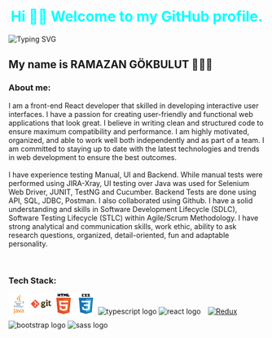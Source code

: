  <h1 align=center style="color:aqua" >Hi 👋🏻 Welcome to my GitHub profile.  </h1>
 
![Typing SVG](https://readme-typing-svg.herokuapp.com?color=%23732DA4&lines=I+am+React+Developer💻;+I+am+React+Native+Developer💻;)  

<h2>My name is  RAMAZAN GÖKBULUT 👩🏻‍💻 </h2> 

<h3>About me: </h3> 
 I am a front-end React developer that skilled in developing interactive user interfaces.
 I have a passion for creating user-friendly and functional web applications that look great. I believe in writing clean and structured code to ensure maximum    compatibility and performance.
 I am highly motivated, organized, and able to work well both independently and as part of a team.
 I am committed to staying up to date with the latest technologies and trends in web development to ensure the best outcomes.
<br><br>
I have experience testing Manual, UI and Backend.
While manual tests were performed using JIRA-Xray, UI testing over Java was used for Selenium Web Driver, JUNIT, TestNG and Cucumber.
Backend Tests are done using API, SQL, JDBC, Postman.
I also collaborated using Github.
I have a solid understanding and skills in Software Development Lifecycle (SDLC), Software Testing Lifecycle (STLC) within Agile/Scrum Methodology.
I have strong analytical and communication skills, work ethic, ability to ask research questions, organized, detail-oriented, fun and adaptable personality.
<p></p>

<br>
<h3> Tech Stack:</h3>

[<img height="40" width="40" src="https://raw.githubusercontent.com/github/explore/5b3600551e122a3277c2c5368af2ad5725ffa9a1/topics/java/java.png">][java]
<img height="40" width="40" src="https://raw.githubusercontent.com/github/explore/5b3600551e122a3277c2c5368af2ad5725ffa9a1/topics/git/git.png">
[<img height="40" width="40" src="https://raw.githubusercontent.com/github/explore/5b3600551e122a3277c2c5368af2ad5725ffa9a1/topics/html/html.png">][html]
<img src="https://raw.githubusercontent.com/devicons/devicon/master/icons/css3/css3-original-wordmark.svg" alt="css3" width="40" height="40" />
<img src="https://cdn.jsdelivr.net/gh/devicons/devicon/icons/typescript/typescript-original.svg" height="30" width="30" alt="typescript logo" />
<img src="https://cdn.jsdelivr.net/gh/devicons/devicon/icons/react/react-original.svg" height="30" width="30" alt="react logo"  />
  <a href="https://redux.js.org/" target="_blank"><img style="margin: 10px" src="https://profilinator.rishav.dev/skills-assets/redux-original.svg" alt="Redux" height="30" width="30" /></a>  
  <img src="https://cdn.jsdelivr.net/gh/devicons/devicon/icons/bootstrap/bootstrap-original.svg" height="30" width="30" alt="bootstrap logo"  />
  <img src="https://cdn.jsdelivr.net/gh/devicons/devicon/icons/sass/sass-original.svg" height="30" width="30" alt="sass logo"  />


[vscode]: https://code.visualstudio.com/
[java]: https://www.java.com/
[postgresql]: https://www.postgresql.org/
[sql]: https://www.w3schools.com/sql/
[html]: https://www.w3schools.com/html/
[github]: https://github.com/ramazangokbulut10
[intellij]: https://www.jetbrains.com/idea/download/#section=windows
[linkedin]: https://www.linkedin.com/in/ramazangokbulut/



